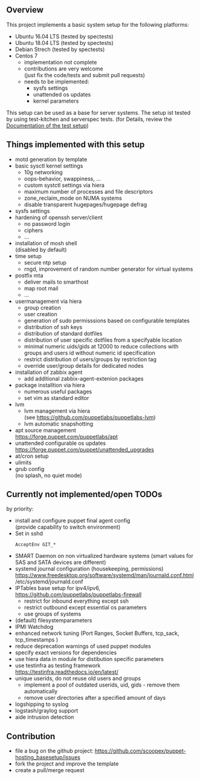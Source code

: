 Overview
--------

This project implements a basic system setup for the following platforms:

* Ubuntu 16.04 LTS (tested by spectests)
* Ubuntu 18.04 LTS (tested by spectests)
* Debian Strech (tested by spectests)
* Centos 7
  * implementation not complete
  * contributions are very welcome<br>
    (just fix the code/tests and submit pull requests)
  * needs to be implemented:
     * sysfs settings
     * unattended os updates
     * kernel parameters

This setup can be used as a base for server systems.
The setup ist tested by using test-kitchen and serverspec tests.
(for Details, review the [Documentation of the test setup](README_Test_Environment.md))

Things implemented with this setup
----------------------------------

* motd generation by template
* basic sysctl kernel settings
  * 10g networking
  * oops-behavior, swappiness, ...
  * custom systctl settings via hiera
  * maximum number of processes and file descriptors
  * zone_reclaim_mode on NUMA systems
  * disable transparent hugepages/hugepage defrag
* sysfs settings
* hardening of openssh server/client
  * no password login
  * ciphers
  * ...
* installation of mosh shell<BR>
  (disabled by default)
* time setup
  * secure ntp setup
  * rngd, improvement of random number generator for virtual systems
* postfix mta
  * deliver mails to smarthost
  * map root mail
  * ...
* usermanagement via hiera
  * group creation
  * user creation
  * generation of sudo permisssions based on configurable templates
  * distribution of ssh keys
  * distribution of standard dotfiles
  * distribution of user specific dotfiles from a specifyable location
  * minimal numeric uids/gids at 12000 to reduce collections with groups and users id without numeric id specification
  * restrict distribution of users/groups by restriction tag 
  * override user/group details for dedicated nodes
* installation of zabbix agent
  * add additional zabbix-agent-extenion packages
* package installtion via hiera
  * numerous useful packages
  * set vim as standard editor
* lvm
  * lvm management via hiera<BR>
    (see https://github.com/puppetlabs/puppetlabs-lvm)
  * lvm automatic snapshotting
* apt source management<BR>
  https://forge.puppet.com/puppetlabs/apt
* unattended configurable os updates<BR>
  https://forge.puppet.com/puppet/unattended_upgrades
* at/cron setup
* ulimits
* grub config</BR>
  (no splash, no quiet mode)

Currently not implemented/open TODOs
--------------------------------

by priority:

* install and configure puppet final agent config<BR>
  (provide capability to switch environment)
* Set in sshd
  ```
  AcceptEnv GIT_*
  ```
* SMART Daemon on non virtualized hardware systems
  (smart values for SAS and SATA devices  are different)
* systemd journal configuration (housekeeping, permissions)
  https://www.freedesktop.org/software/systemd/man/journald.conf.html
  /etc/systemd/journald.conf
* IPTables base setup for ipv4/ipv6, https://github.com/puppetlabs/puppetlabs-firewall
  * restrict for inbound everything except ssh
  * restrict outbound except essential os parameters
  * use groups of systems
* (default) filesystemparameters
* IPMI Watchdog
* enhanced network tuning
  (Port Ranges, Socket Buffers, tcp_sack, tcp_timestamps )
* reduce deprecation warnings of used puppet modules
* specify exact versions for dependencies
* use hiera data in module for distibution specific parameters
* use testinfra as testing framework
  https://testinfra.readthedocs.io/en/latest/
* unique userids, do not reuse old users and groups</BR>
  * implement a pool of outdated userids, uid, gids - remove them automatically
  * remove user directories after a specified amount of days
* logshipping to syslog
* logstash/graylog support
* aide intrusion detection

Contribution
------------

 * file a bug on the github project: https://github.com/scoopex/puppet-hosting_basesetup/issues
 * fork the project and improve the template
 * create a pull/merge request
